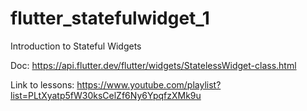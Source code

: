 # flutter_statefulwidget_1

Introduction to Stateful Widgets

Doc: https://api.flutter.dev/flutter/widgets/StatelessWidget-class.html

Link to lessons: https://www.youtube.com/playlist?list=PLtXyatp5fW30ksCelZf6Ny6YpqfzXMk9u